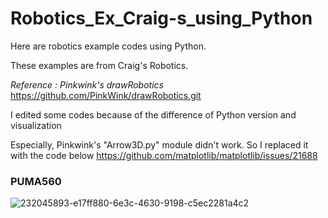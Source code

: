 # Robotics_Ex_Craig-s_using_Python

Here are robotics example codes using Python.

These examples are from Craig's Robotics.

_Reference : Pinkwink's drawRobotics_
https://github.com/PinkWink/drawRobotics.git

I edited some codes because of the difference of Python version and visualization

Especially, Pinkwink's "Arrow3D.py" module didn't work.
So I replaced it with the code below
https://github.com/matplotlib/matplotlib/issues/21688






### PUMA560

![232045893-e17ff880-6e3c-4630-9198-c5ec2281a4c2](https://user-images.githubusercontent.com/71169024/232046797-a7c3a973-c639-47a7-911d-d6b2a582e34d.png)
